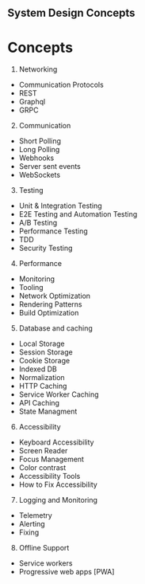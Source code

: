 ## System Design Concepts

# Concepts
1. Networking
  - Communication Protocols
  - REST 
  - Graphql
  - GRPC

2. Communication
  - Short Polling
  - Long Polling
  - Webhooks
  - Server sent events
  - WebSockets

3. Testing
  - Unit & Integration Testing
  - E2E Testing and Automation Testing
  - A/B Testing
  - Performance Testing
  - TDD 
  - Security Testing

4. Performance
  - Monitoring
  - Tooling
  - Network Optimization
  - Rendering Patterns
  - Build Optimization

5. Database and caching
  - Local Storage
  - Session Storage
  - Cookie Storage
  - Indexed DB
  - Normalization
  - HTTP Caching
  - Service Worker Caching
  - API Caching
  - State Managment

6. Accessibility
  - Keyboard Accessibility
  - Screen Reader
  - Focus Management
  - Color contrast
  - Accessibility Tools
  - How to Fix Accessibility

7. Logging and Monitoring
  - Telemetry
  - Alerting
  - Fixing

8. Offline Support
  - Service workers
  - Progressive web apps [PWA]
